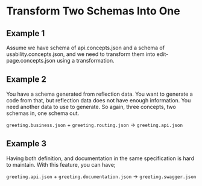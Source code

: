 # Transform Two Schemas Into One

## Example 1

Assume we have schema of api.concepts.json and a schema of
usability.concepts.json, and we need to transform them into
edit-page.concepts.json using a transformation.

## Example 2

You have a schema generated from reflection data. You want to generate a code
from that, but reflection data does not have enough information. You need
another data to use to generate. So again, three concepts, two schemas in, one
schema out.

`greeting.business.json` + `greeting.routing.json` -> `greeting.api.json`

## Example 3

Having both definition, and documentation in the same specification is hard to
maintain. With this feature, you can have;

`greeting.api.json` + `greeting.documentation.json` ->
`greeting.swagger.json`
